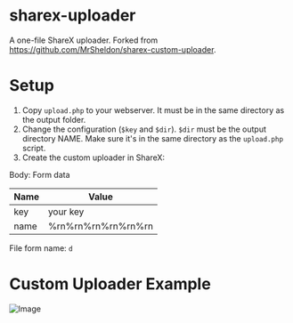 # sharex-uploader
A one-file ShareX uploader. Forked from https://github.com/MrSheldon/sharex-custom-uploader.

# Setup
1. Copy `upload.php` to your webserver. It must be in the same directory as the output folder.
2. Change the configuration (`$key` and `$dir`). `$dir` must be the output directory NAME. Make sure it's in the same directory as the `upload.php` script.
3. Create the custom uploader in ShareX:

Body: Form data

| Name | Value              |
| -----|------------------- |
| key  | your key           |
| name | %rn%rn%rn%rn%rn%rn |

File form name: `d`

# Custom Uploader Example
![Image](https://i.ibb.co/p0w0nJc/Share-X-Faku-KU2o-Zl.png)
